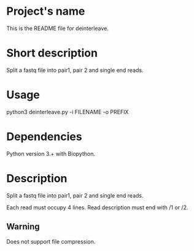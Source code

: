 # Project's name
This is the README file for deinterleave.

# Short description
Split a fastq file into pair1, pair 2 and single end reads.

# Usage
python3 deinterleave.py -i FILENAME -o PREFIX

# Dependencies
Python version 3.+ with Biopython.

# Description
Split a fastq file into pair1, pair 2 and single end reads.

Each read must occupy 4 lines. Read description must end with /1 or /2.

## Warning
Does not support file compression.
